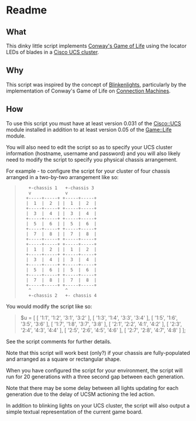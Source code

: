 Readme
======

What
----

This dinky little script implements
[Conway's Game of Life](http://en.wikipedia.org/wiki/Conway%27s_Game_of_Life) 
using the locator LEDs of blades in a 
[Cisco UCS cluster](http://en.wikipedia.org/wiki/Cisco_Unified_Computing_System).

Why
---

This script was inspired by the concept of [Blinkenlights](http://en.wikipedia.org/wiki/Blinkenlights),
particularly by the implementation of Conway's Game of Life on 
[Connection Machines](http://en.wikipedia.org/wiki/Connection_Machine).

How
---

To use this script you must have at least version 0.031 of the
[Cisco::UCS](https://metacpan.org/release/Cisco-UCS) module installed in addition to 
at least version 0.05 of the [Game::Life](https://metacpan.org/release/Game-Life) module.

You will also need to edit the script so as to specify your UCS cluster 
information (hostname, username and password) and you will also likely
need to modify the script to specify you physical chassis arrangement.

For example - to configure the script for your cluster of four chassis
arranged in a two-by-two arrangement like so:

>        +-chassis 1   +-chassis 3
>        v             v          
>       +-----+-----+ +-----+-----+
>       |  1  |  2  | |  1  |  2  |
>       +-----+-----+ +-----+-----+
>       |  3  |  4  | |  3  |  4  |
>       +-----+-----+ +-----+-----+
>       |  5  |  6  | |  5  |  6  |
>       +-----+-----+ +-----+-----+
>       |  7  |  8  | |  7  |  8  |
>       +-----+-----+ +-----+-----+
>       +-----+-----+ +-----+-----+
>       |  1  |  2  | |  1  |  2  |
>       +-----+-----+ +-----+-----+
>       |  3  |  4  | |  3  |  4  |
>       +-----+-----+ +-----+-----+
>       |  5  |  6  | |  5  |  6  |
>       +-----+-----+ +-----+-----+
>       |  7  |  8  | |  7  |  8  |
>       +-----+-----+ +-----+-----+
>        ^             ^
>        +-chassis 2   +- chassis 4

You would modify the script like so:

>    $u = [ 
>        [ '1:1', '1:2', '3:1', '3:2' ],
>        [ '1:3', '1:4', '3:3', '3:4' ],
>        [ '1:5', '1:6', '3:5', '3:6' ],
>        [ '1:7', '1:8', '3:7', '3:8' ],
>        [ '2:1', '2:2', '4:1', '4:2' ],
>        [ '2:3', '2:4', '4:3', '4:4' ],
>        [ '2:5', '2:6', '4:5', '4:6' ],
>        [ '2:7', '2:8', '4:7', '4:8' ]
>     ];

See the script comments for further details.

Note that this script will work best (only?) if your chassis are fully-populated 
and arranged as a square or rectangular shape.

When you have configured the script for your environment, the script will 
run for 20 generations with a three second gap between each generation.

Note that there may be some delay between all lights updating for each generation
due to the delay of UCSM actioning the led action.

In addition to blinking lights on your UCS cluster, the script will also output
a simple textual representation of the current game board.
